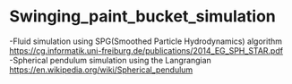 # Swinging_paint_bucket_simulation<br />
-Fluid simulation using SPG(Smoothed Particle Hydrodynamics) algorithm https://cg.informatik.uni-freiburg.de/publications/2014_EG_SPH_STAR.pdf<br />
-Spherical pendulum simulation using the Langrangian https://en.wikipedia.org/wiki/Spherical_pendulum<br />
